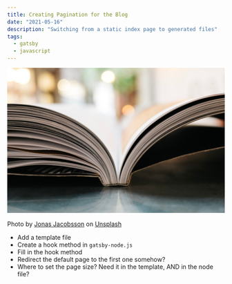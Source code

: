 ```yaml
---
title: Creating Pagination for the Blog
date: "2021-05-16"
description: "Switching from a static index page to generated files"
tags:
  - gatsby
  - javascript
---
```


![Book pages](./pagination.jpg)

<p class="text-center text-sm pb-4">Photo by <a href="https://unsplash.com/@jonasjacobsson?utm_source=unsplash&utm_medium=referral&utm_content=creditCopyText" class="underline">Jonas Jacobsson</a> on <a href="https://unsplash.com/s/photos/pages?utm_source=unsplash&utm_medium=referral&utm_content=creditCopyText" class="underline">Unsplash</a></p>


- Add a template file
- Create a hook method in `gatsby-node.js`
- Fill in the hook method
- Redirect the default page to the first one somehow?
- Where to set the page size? Need it in the template, AND in the node file?
